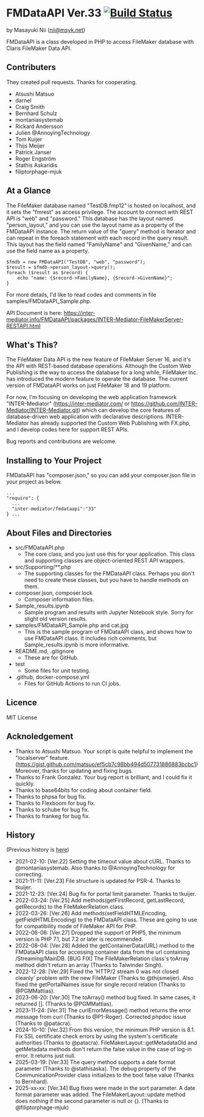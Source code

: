 # FMDataAPI Ver.33 [![Build Status](https://github.com/msyk/FMDataAPI/actions/workflows/php.yml/badge.svg)](https://github.com/msyk/FMDataAPI/actions/workflows/php.yml)

by Masayuki Nii (nii@msyk.net)

FMDataAPI is a class developed in PHP to access FileMaker database
with Claris FileMaker Data API.

## Contributers

They created pull requests. Thanks for cooperating.

- Atsushi Matsuo
- darnel
- Craig Smith
- Bernhard Schulz
- montaniasystemab
- Rickard Andersson
- Julien @AnnoyingTechnology
- Tom Kuijer
- Thijs Meijer
- Patrick Janser
- Roger Engström
- Stathis Askaridis
- filiptorphage-mjuk

## At a Glance

The FileMaker database named "TestDB.fmp12" is hosted on localhost, and
it sets the "fmrest" as access privilege. The account to connect with REST API is "web"
and "password." This database has the layout named "person_layout," and you
can use the layout name as a property of the FMDataAPI instance. The return
value of the "query" method is Iterator and can repeat in the foreach statement
with each record in the query result. This layout has the field named
"FamilyName" and "GivenName," and can use the field name as a property.

```
$fmdb = new FMDataAPI("TestDB", "web", "password");
$result = $fmdb->person_layout->query();
foreach ($result as $record) {
    echo "name: {$record->FamilyName}, {$record->GivenName}";
}
```

For more details, I'd like to read codes and comments in file samples/FMDataAPI_Sample.php.

API Document is here:
https://inter-mediator.info/FMDataAPI/packages/INTER-Mediator-FileMakerServer-RESTAPI.html
## What's This?

The FileMaker Data API is the new feature of FileMaker Server 16,
and it's the API with REST-based database operations.
Although the Custom Web Publishing is the way to access the database
for a long while, FileMaker Inc. has introduced the modern feature to operate
the database. The current version of FMDataAPI works on just FileMaker 18 and 19 platform.

For now, I'm focusing on developing the web application framework "INTER-Mediator"
(https://inter-mediator.com/ or https://github.com/INTER-Mediator/INTER-Mediator.git)
which can develop the core features of database-driven web application
with declarative descriptions. INTER-Mediator has already supported the Custom
Web Publishing with FX.php, and I develop codes here for support REST APIs.

Bug reports and contributions are welcome.

## Installing to Your Project

FMDataAPI has "composer.json," so you can add your composer.json file in your project as below.

```
...
"require": {
  ...
  "inter-mediator/fmdataapi":"33"
} ...
```

## About Files and Directories

- src/FMDataAPI.php
    - The core class, and you just use this for your application.
     This class and supporting classes are object-oriented REST API
     wrappers.
- src/Supporting/**.php
    - The supporting classes for the FMDataAPI class. Perhaps you don't need to create these classes, but you have to handle methods on them.
- composer.json, composer.lock
    - Composer information files.
- Sample_results.ipynb
    - Sample program and results with Jupyter Notebook style. Sorry for slight old version results.
- samples/FMDataAPI_Sample.php and cat.jpg
    - This is the sample program of FMDataAPI class, and shows how to
    use FMDataAPI class. It includes rich comments,
    but Sample_results.ipynb is more informative.
- README.md, .gitignore
    - These are for GitHub.
- test
    - Some files for unit testing.
- .github, docker-compose.yml
    - Files for GitHub Actions to run CI jobs.

## Licence

MIT License

## Acknoledgement

- Thanks to Atsushi Matsuo. Your script is quite helpful to implement the "localserver" feature.
(https://gist.github.com/matsuo/ef5cb7c98bb494d507731886883bcbc1) Moreover, thanks for updating and fixing bugs.
- Thanks to Frank Gonzalez. Your bug report is brilliant, and I could fix it quickly.
- Thanks to base64bits for coding about container field.
- Thanks to phpsa for bug fix.
- Thanks to Flexboom for bug fix.
- Thanks to schube for bug fix.
- Thanks to frankeg for bug fix.

## History

(Previous history is [here](samples/HISTORY.md))

- 2021-02-10: [Ver.22]
  Setting the timeout value about cURL. Thanks to @montaniasystemab. Also thanks to @AnnoyingTechnology for correcting.
- 2021-11-11: [Ver.23]
  File structure is updated for PSR-4. Thanks to tkuijer.
- 2021-12-23: [Ver.24]
  Bug fix for portal limit parameter. Thanks to tkuijer.
- 2022-03-24: [Ver.25]
  Add methods(getFirstRecord, getLastRecord, getRecords) to the FileMakerRelation class.
- 2022-03-26: [Ver.26]
  Add methods(setFieldHTMLEncoding, getFieldHTMLEncoding) to the FMDataAPI class.
  These are going to use for compatibility mode of FileMaker API for PHP.
- 2022-06-06: [Ver.27]
  Dropped the support of PHP5, the minimum version is PHP 7.1, but 7.2 or later is recommended.
- 2022-08-04: [Ver.28]
  Added the getContainerData(URL) method to the FMDataAPI class for accessing container data from the url containing /Streaming/MainDB.
  [BUG FIX] The FileMakerRelation class's toArray method didn't return an array (Thanks to Talwinder Singh).
- 2022-12-28: [Ver.29]
  Fixed the 'HTTP/2 stream 0 was not closed cleanly' problem with the new FileMaker (Thanks to @thijsmeijer).
  Also fixed the getPortalNames issue for single record relation (Thanks to @PGMMattias).
- 2023-06-20: [Ver.30]
  The toArray() method bug fixed. In same cases, it returned []. (Thanks to @PGMMattias).
- 2023-11-24: [Ver.31]
  The curlErrorMessage() method returns the error message from curl (Thanks to @P1-Roger).
  Corrected phpdoc issue (Thanks to @patacra).
- 2024-10-10: [Ver.32]
  From this version, the minimum PHP version is 8.1.
  Fix SSL certificate check errors by using the system's certificate authorities (Thanks to @patacra).
  FileMakerLayout::getMetadataOld and getMetadata methods don't return the false value in the case of log-in error.
  It returns just null.
- 2025-03-19: [Ver.33]
  The query method supports a date format parameter (Thanks to @stathisaska).
  The debug property of the CommunicationProvider class initializes to the bool false value (Thanks to Bernhard).
- 2025-xx-xx: [Ver.34]
  Bug fixes were made in the sort parameter.
  A date format parameter was added.
  The FileMakerLayout::update method does nothing if the second parameter is null or {}. (Thanks to @filiptorphage-mjuk)